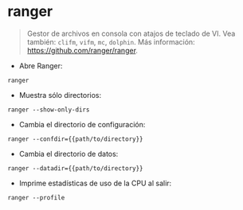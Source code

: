 # ranger

> Gestor de archivos en consola con atajos de teclado de VI.
> Vea también: `clifm`, `vifm`, `mc`, `dolphin`.
> Más información: <https://github.com/ranger/ranger>.

- Abre Ranger:

`ranger`

- Muestra sólo directorios:

`ranger --show-only-dirs`

- Cambia el directorio de configuración:

`ranger --confdir={{path/to/directory}}`

- Cambia el directorio de datos:

`ranger --datadir={{path/to/directory}}`

- Imprime estadísticas de uso de la CPU al salir:

`ranger --profile`
